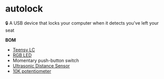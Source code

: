 # autolock
:lock: A USB device that locks your computer when it detects you've left your seat

**BOM**
- [Teensy LC](https://www.adafruit.com/product/2419)
- [RGB LED](https://www.adafruit.com/product/2739)
- Momentary push-button switch
- [Ultrasonic Distance Sensor](https://www.adafruit.com/product/4007)
- [10K potentiometer](https://www.adafruit.com/product/356)